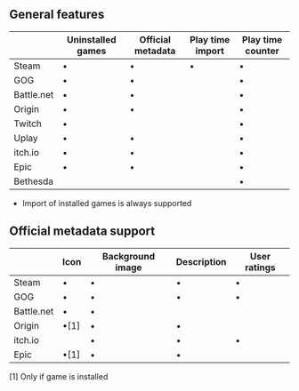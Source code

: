 ## General features

|| Uninstalled games | Official metadata | Play time import | Play time counter | 
| - | - | - | - | - |
| Steam | • | • | • | • | 
| GOG | • | • |  | • | 
| Battle.net | • | • |  | • | 
| Origin | • | • |  | • | 
| Twitch |  • |  |  | • | 
| Uplay | • | • |  | • | 
| itch.io | • | • |  | • | 
| Epic | • | • |  | • | 
| Bethesda |  |  |  | • | 

* Import of installed games is always supported

## Official metadata support

| | Icon | Background image | Description | User ratings | 
| - | - | - | - | - |
| Steam | • | • | • | • | 
| GOG | • | • | • | • | 
| Battle.net | • | • |  |  | 
| Origin | •[1] | • | • |  | 
| itch.io |  | • | • | • | 
| Epic | •[1] | • | • | | 

[1] Only if game is installed